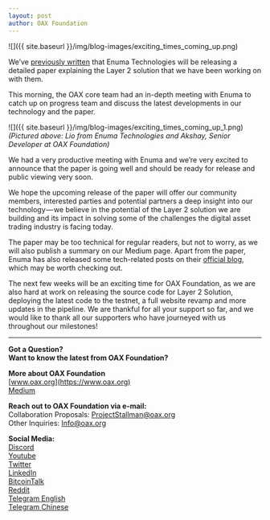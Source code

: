 ```yaml
---
layout: post
author: OAX Foundation
---
```

![]({{ site.baseurl }}/img/blog-images/exciting_times_coming_up.png)

We’ve [previously written](https://medium.com/@OAX_Foundation/a-deep-dive-into-technology-5a92c18d8485) that Enuma Technologies will be releasing a detailed paper explaining the Layer 2 solution that we have been working on with them.

This morning, the OAX core team had an in-depth meeting with Enuma to catch up on progress team and discuss the latest developments in our technology and the paper.

![]({{ site.baseurl }}/img/blog-images/exciting_times_coming_up_1.png)  
_(Pictured above: Lio from Enuma Technologies and Akshay, Senior Developer at OAX Foundation)_

We had a very productive meeting with Enuma and we’re very excited to announce that the paper is going well and should be ready for release and public viewing very soon.

We hope the upcoming release of the paper will offer our community members, interested parties and potential partners a deep insight into our technology — we believe in the potential of the Layer 2 solution we are building and its impact in solving some of the challenges the digital asset trading industry is facing today.

The paper may be too technical for regular readers, but not to worry, as we will also publish a summary on our Medium page. Apart from the paper, Enuma has also released some tech-related posts on their [official blog](https://blog.enuma.io/), which may be worth checking out.

The next few weeks will be an exciting time for OAX Foundation, as we are also hard at work on releasing the source code for Layer 2 Solution, deploying the latest code to the testnet, a full website revamp and more updates in the pipeline. We are thankful for all your support so far, and we would like to thank all our supporters who have journeyed with us throughout our milestones!

---

**Got a Question?**  
**Want to know the latest from OAX Foundation?**  

**More about OAX Foundation**  
[www.oax.org](https://www.oax.org)  
[Medium](https://medium.com/@OAX_Foundation)  

**Reach out to OAX Foundation via e-mail:**  
Collaboration Proposals: [ProjectStallman@oax.org](mailto:ProjectStallman@oax.org)  
Other Inquiries: [Info@oax.org](mailto:Info@oax.org)  

**Social Media:**  
[Discord](https://discordapp.com/invite/ZH5YHkb)  
[Youtube](https://bit.ly/2Bvsk73)  
[Twitter](https://twitter.com/OAX_Foundation)  
[LinkedIn](https://www.linkedin.com/company/oax-foundation/)  
[BitcoinTalk](http://bitcointalk.org/index.php?topic=1943946)  
[Reddit](https://www.reddit.com/r/OpenANX/)  
[Telegram English](https://t.me/openanxteam)  
[Telegram Chinese](https://t.me/oax_cn)  